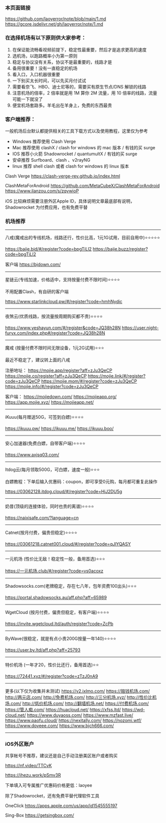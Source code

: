 ### 本页面链接
https://github.com/laoyerror/note/blob/main/1.md
https://gcore.jsdelivr.net/gh/laoyerror/note/1.md

### 在选择机场有以下原则供大家参考：
1. 在保证能流畅看视频前提下，稳定性最重要，然后才是追求更高的速度
2. 选机场，以跑路概率小为第一原则
3. 稳定与协议没有关系，协议不是最重要的，线路才是
4. 备用很重要！没有一直稳定的机场
5. 看入口，入口机器很重要
6. 一下别买太长时间，可以先买月付试试
7. 需要看奈飞、HBO、迪士尼等的，需要买有原生节点/DNS 解锁的线路
8. 注意机场的倍率，2 倍率就是用 1M 算你 2M 流量，用 10 倍率的线路，流量可能一下就没了
9. 便宜机场套路多。羊毛出在羊身上，免费的东西最贵

### 客户端推荐：
一般机场后台默认都提供相关的工具下载方式以及使用教程，这里仅为参考
- Windows 推荐使用 Clash Verge
- Mac 推荐使用 clashX / clash for windows 的 mac 版本 / 有钱的买 surge
- IOS 推荐小火箭 Shadowrocket / quantumultX / 有钱的买 surge
- 安卓推荐 Surfboard、clash 、v2rayNG
- linux 推荐 shell clash 或者 clash for windows 的 linux 版本

Clash Verge
https://clash-verge-rev.github.io/index.html

ClashMetaForAndroid
https://github.com/MetaCubeX/ClashMetaForAndroid
https://www.ilanzou.com/s/zqvwioP

iOS 比较麻烦需要注册外区Apple ID，具体说明文章最底部有说明，Shadowrocket 为付费应用，也有免费平替

### 机场推荐
---

八戒(魔戒出的专线机场，线路还行，性价比高，1元1G试用，目前自用中)⭐️⭐️⭐️⭐️⭐️

https://bajie.bid/#/register?code=bpgTiLl2
https://bajie.buzz/register?code=bpgTiLl2

客户端
https://bjdown.com/

---

星链云(专线加速，价格适中，支持按量付费不限时间)⭐️⭐️⭐️⭐️

不用配置Clash，有自研的客户端

https://www.starlinkcloud.pw/#/register?code=hmhNydic

---

夜煞云(优质线路，按流量按周期购买都不贵)⭐️⭐️⭐️⭐️

https://www.yeshayun.com/#/register&code=JQ38h28N
https://user.night-furyx.com/index.php#/register?code=JQ38h28N

---

魔戒 (按量付费不限时间无限设备，1元2G试用)⭐️⭐️⭐️

最近不稳定了，建议转上面的八戒

注册地址：
https://mojie.app/register?aff=zJu3QeCP
https://mojie.co/register?aff=zJu3QeCP
https://mojie.link/#/register?code=zJu3QeCP
https://mojie.mom/#/register?code=zJu3QeCP
https://mojie.info/#/register?code=zJu3QeCP

客户端：
https://mojiedown.com/
https://mojieapp.org/
https://app.mojie.xyz/
https://mojieapp.net/

---

iKuuu(每月赠送50G，可签到白嫖)⭐️⭐️⭐️⭐️

https://ikuuu.pw/
https://ikuuu.me/
https://ikuuu.boo/

---

安心加速器(免费白嫖，自带客户端)⭐️⭐️⭐️⭐️

https://www.axjsq03.com/

---

Itdog云(每月领取500G，可白嫖，速度一般)⭐️⭐️⭐️

白嫖教程：下单后输入优惠码：coupon，即可享受0元购，每月都可重复此操作

https://03062128.itdog.cloud/#/register?code=HiJ2DU5g

---

奶昔(顶级的连接体验，同时也贵的离谱)⭐️⭐️⭐️⭐️

https://naixisafe.com/?language=cn

---

Catnet(按月付费，偏贵但稳定)⭐️⭐️⭐️⭐️

https://03061218.catnet001.cloud/#/register?code=qJlYQASY

---

一元机场 (性价比无敌！稳定性一般，备用首选)⭐️⭐️⭐️

https://一元机场.club/#/register?code=vs0acoxz

---

Shadowsocks.com(老牌稳定，存在七八年，包年资费100出头)⭐️⭐️⭐

https://portal.shadowsocks.au/aff.php?aff=65989

---

WgetCloud (按月付费，偏贵但稳定，有客户端)⭐️⭐️⭐️⭐️

https://invite.wgetcloud.ltd/auth/register?code=ZcPb

---

ByWave(很稳定，就是有点小贵200G按量一年140)⭐️⭐️⭐️⭐️

https://user.by.ltd/aff.php?aff=25793

---

特价机场 (一年才20，性价比还行，备用首选)⭐️⭐️

https://72441.xyz/#/register?code=zTzJ0nA9

---

更多(以下仅为收集并未测试)
https://v2.ixlmo.com/
https://赔钱机场.com/
http://两元店.com/
http://免费机场.com/
http://三分机场.xyz/
http://性价比机场.com/
http://低价机场.com/
http://翻墙机场.net/
https://付费机场.com/
https://管人痴.com/
https://huacloud.net/
https://xfss.ltd/
https://wd-cloud.net/
https://www.duyaoss.com/
https://www.mzfast.live/
https://www.paofu.cloud/
https://nexitally.com/
https://nozomi.wtf/
https://www.doveee.com/
https://www.bjch666.com/

---

### iOS外区账户
共享帐号不推荐，建议还是自己手动注册美区账户或者购买

https://nf.video/TTCvK

https://ihezu.work/pSmv3R

下单填入可专属推广优惠码价格更低：laoyee

除了Shadowrocket，还有免费平替代理软件工具

OneClick
https://apps.apple.com/us/app/id1545555197

Sing-Box
https://getsingbox.com/
